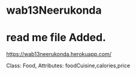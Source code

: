 # wab13Neerukonda

# read me file Added.

<https://wab13neerukonda.herokuapp.com/>

Class: Food, Attributes: foodCuisine,calories,price
